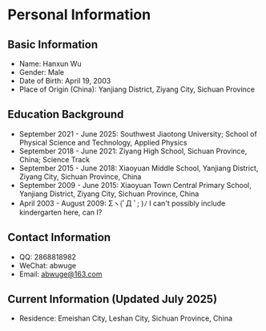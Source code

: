 # Personal Information

## Basic Information

- Name: Hanxun Wu
- Gender: Male
- Date of Birth: April 19, 2003
- Place of Origin (China): Yanjiang District, Ziyang City, Sichuan Province

## Education Background

- September 2021 - June 2025: Southwest Jiaotong University; School of Physical Science and Technology, Applied Physics
- September 2018 - June 2021: Ziyang High School, Sichuan Province, China; Science Track
- September 2015 - June 2018: Xiaoyuan Middle School, Yanjiang District, Ziyang City, Sichuan Province, China
- September 2009 - June 2015: Xiaoyuan Town Central Primary School, Yanjiang District, Ziyang City, Sichuan Province, China
- April 2003 - August 2009: Σヽ(ﾟД ﾟ; )ﾉ I can't possibly include kindergarten here, can I?

## Contact Information
- QQ: 2868818982
- WeChat: abwuge
- Email: abwuge@163.com

## Current Information (Updated July 2025)

- Residence: Emeishan City, Leshan City, Sichuan Province, China
